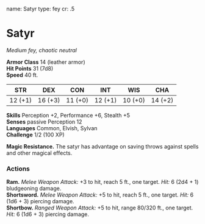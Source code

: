 name: Satyr
type: fey
cr: .5

# Satyr 
_Medium fey, chaotic neutral_

**Armor Class** 14 (leather armor)    
**Hit Points** 31 (7d8)    
**Speed** 40 ft. 

| STR     | DEX     | CON     | INT     | WIS     | CHA     |
|---------|---------|---------|---------|---------|---------|
| 12 (+1) | 16 (+3) | 11 (+0) | 12 (+1) | 10 (+0) | 14 (+2) |

**Skills** Perception +2, Performance +6, Stealth +5    
**Senses** passive Perception 12    
**Languages** Common, Elvish, Sylvan    
**Challenge** 1/2 (100 XP)    

**Magic Resistance.** The satyr has advantage on saving throws against spells and other magical effects. 

### Actions 
**Ram.** _Melee Weapon Attack:_ +3 to hit, reach 5 ft., one target. _Hit:_ 6 (2d4 + 1) bludgeoning damage.    
**Shortsword.** _Melee Weapon Attack:_ +5 to hit, reach 5 ft., one target. _Hit:_ 6 (1d6 + 3) piercing damage.    
**Shortbow.** _Ranged Weapon Attack:_ +5 to hit, range 80/320 ft., one target. _Hit:_ 6 (1d6 + 3) piercing damage.
